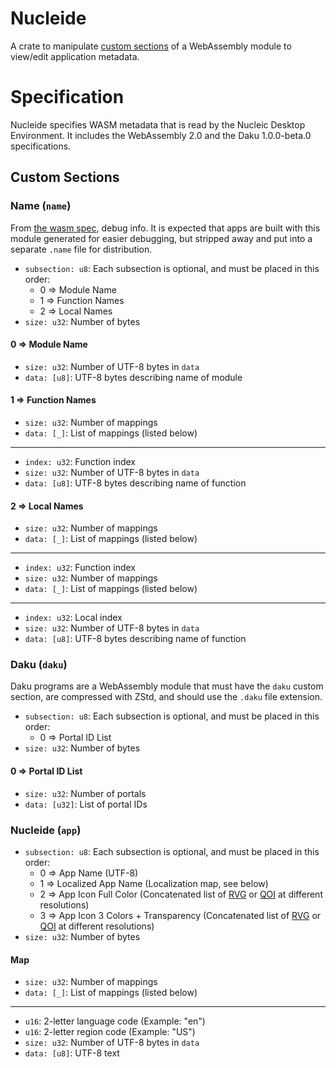 # Nucleide
A crate to manipulate [custom sections] of a WebAssembly module to view/edit
application metadata.

# Specification
Nucleide specifies WASM metadata that is read by the Nucleic Desktop
Environment.  It includes the WebAssembly 2.0 and the Daku 1.0.0-beta.0
specifications.

## Custom Sections

### Name (`name`)
From [the wasm spec], debug info.  It is expected that apps are built with this
module generated for easier debugging, but stripped away and put into a separate
`.name` file for distribution.

 - `subsection: u8`: Each subsection is optional, and must be placed in this
   order:
   - 0 => Module Name
   - 1 => Function Names
   - 2 => Local Names
 - `size: u32`: Number of bytes

#### 0 => Module Name
 - `size: u32`: Number of UTF-8 bytes in `data`
 - `data: [u8]`: UTF-8 bytes describing name of module

#### 1 => Function Names
 - `size: u32`: Number of mappings
 - `data: [_]`: List of mappings (listed below)

---

 - `index: u32`: Function index
 - `size: u32`: Number of UTF-8 bytes in `data`
 - `data: [u8]`: UTF-8 bytes describing name of function

#### 2 => Local Names
 - `size: u32`: Number of mappings
 - `data: [_]`: List of mappings (listed below)

---

 - `index: u32`: Function index
 - `size: u32`: Number of mappings
 - `data: [_]`: List of mappings (listed below)

---

 - `index: u32`: Local index
 - `size: u32`: Number of UTF-8 bytes in `data`
 - `data: [u8]`: UTF-8 bytes describing name of function

### Daku (`daku`)
Daku programs are a WebAssembly module that must have the `daku` custom section,
are compressed with ZStd, and should use the `.daku` file extension.

 - `subsection: u8`: Each subsection is optional, and must be placed in this
   order:
   - 0 => Portal ID List
 - `size: u32`: Number of bytes

#### 0 => Portal ID List
 - `size: u32`: Number of portals
 - `data: [u32]`: List of portal IDs

### Nucleide (`app`)
 - `subsection: u8`: Each subsection is optional, and must be placed in this
   order:
   - 0 => App Name (UTF-8)
   - 1 => Localized App Name (Localization map, see below)
   - 2 => App Icon Full Color (Concatenated list of [RVG] or [QOI] at different
     resolutions)
   - 3 => App Icon 3 Colors + Transparency (Concatenated list of [RVG] or [QOI]
     at different resolutions)
 - `size: u32`: Number of bytes

#### Map
 - `size: u32`: Number of mappings
 - `data: [_]`: List of mappings (listed below)

---

 - `u16`: 2-letter language code (Example: "en")
 - `u16`: 2-letter region code (Example: "US")
 - `size: u32`: Number of UTF-8 bytes in `data`
 - `data: [u8]`: UTF-8 text

[custom sections]: https://webassembly.github.io/spec/core/binary/modules.html#index-2
[the wasm spec]: https://webassembly.github.io/spec/core/appendix/custom.html#name-section
[QOI]: https://qoiformat.org/qoi-specification.pdf
[RVG]: https://github.com/ardaku/rvg/blob/master/RVG.md
